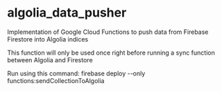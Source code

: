 # algolia_data_pusher
Implementation of Google Cloud Functions to push data from Firebase Firestore into Algolia indices

This function will only be used once right before running a sync function between Algolia and Firestore

Run using this command: firebase deploy --only functions:sendCollectionToAlgolia
